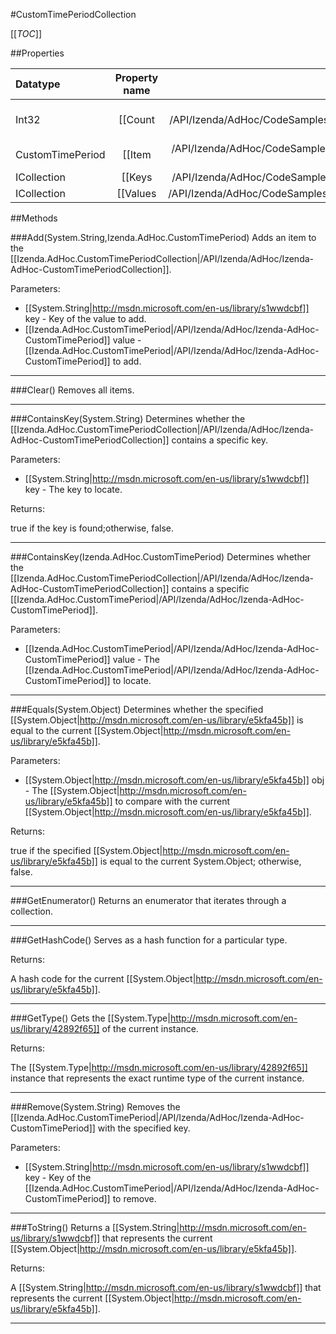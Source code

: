 #CustomTimePeriodCollection

[[_TOC_]]

##Properties

|Datatype|Property name|Property description|Default Value|
|:-------|:----------:|:-----------------:|:-----------:|
|Int32|[[Count|/API/Izenda/AdHoc/CodeSamples/Izenda_AdHoc_CustomTimePeriodCollection_Count]]|Gets the number of elements contained in the [[Izenda.AdHoc.CustomTimePeriodCollection|/API/Izenda/AdHoc/Izenda-AdHoc-CustomTimePeriodCollection]].|0|
|CustomTimePeriod|[[Item|/API/Izenda/AdHoc/CodeSamples/Izenda_AdHoc_CustomTimePeriodCollection_Item_-_System_String_-_]]| Gets or sets the element with the specified key. |null|
|ICollection|[[Keys|/API/Izenda/AdHoc/CodeSamples/Izenda_AdHoc_CustomTimePeriodCollection_Keys]]|Gets an [[System.Collections.ICollection|http://msdn.microsoft.com/en-us/library/b1ht6113]] containing the keys in the [[Izenda.AdHoc.CustomTimePeriodCollection|/API/Izenda/AdHoc/Izenda-AdHoc-CustomTimePeriodCollection]].|null|
|ICollection|[[Values|/API/Izenda/AdHoc/CodeSamples/Izenda_AdHoc_CustomTimePeriodCollection_Values]]|Gets an [[System.Collections.ICollection|http://msdn.microsoft.com/en-us/library/b1ht6113]] containing the values in the [[Izenda.AdHoc.CustomTimePeriodCollection|/API/Izenda/AdHoc/Izenda-AdHoc-CustomTimePeriodCollection]].|null|


##Methods

###Add(System.String,Izenda.AdHoc.CustomTimePeriod)
Adds an item to the [[Izenda.AdHoc.CustomTimePeriodCollection|/API/Izenda/AdHoc/Izenda-AdHoc-CustomTimePeriodCollection]].

Parameters: 

* [[System.String|http://msdn.microsoft.com/en-us/library/s1wwdcbf]] key  - Key of the value to add.
* [[Izenda.AdHoc.CustomTimePeriod|/API/Izenda/AdHoc/Izenda-AdHoc-CustomTimePeriod]] value  - [[Izenda.AdHoc.CustomTimePeriod|/API/Izenda/AdHoc/Izenda-AdHoc-CustomTimePeriod]] to add.






---


###Clear()
 Removes all items. 






---


###ContainsKey(System.String)
Determines whether the [[Izenda.AdHoc.CustomTimePeriodCollection|/API/Izenda/AdHoc/Izenda-AdHoc-CustomTimePeriodCollection]] contains a specific key.

Parameters: 

* [[System.String|http://msdn.microsoft.com/en-us/library/s1wwdcbf]] key  - The key to locate.





Returns:

true if the key is found;otherwise, false. 


---


###ContainsKey(Izenda.AdHoc.CustomTimePeriod)
Determines whether the [[Izenda.AdHoc.CustomTimePeriodCollection|/API/Izenda/AdHoc/Izenda-AdHoc-CustomTimePeriodCollection]] contains a specific [[Izenda.AdHoc.CustomTimePeriod|/API/Izenda/AdHoc/Izenda-AdHoc-CustomTimePeriod]].

Parameters: 

* [[Izenda.AdHoc.CustomTimePeriod|/API/Izenda/AdHoc/Izenda-AdHoc-CustomTimePeriod]] value  - The [[Izenda.AdHoc.CustomTimePeriod|/API/Izenda/AdHoc/Izenda-AdHoc-CustomTimePeriod]] to locate.






---


###Equals(System.Object)
Determines whether the specified [[System.Object|http://msdn.microsoft.com/en-us/library/e5kfa45b]] is equal to the current [[System.Object|http://msdn.microsoft.com/en-us/library/e5kfa45b]].

Parameters: 

* [[System.Object|http://msdn.microsoft.com/en-us/library/e5kfa45b]] obj  - The [[System.Object|http://msdn.microsoft.com/en-us/library/e5kfa45b]] to compare with the current [[System.Object|http://msdn.microsoft.com/en-us/library/e5kfa45b]].





Returns:

true if the specified [[System.Object|http://msdn.microsoft.com/en-us/library/e5kfa45b]] is equal to the current System.Object; otherwise, false.


---


###GetEnumerator()
 Returns an enumerator that iterates through a collection. 






---


###GetHashCode()
 Serves as a hash function for a particular type.  





Returns:

A hash code for the current [[System.Object|http://msdn.microsoft.com/en-us/library/e5kfa45b]].


---


###GetType()
Gets the [[System.Type|http://msdn.microsoft.com/en-us/library/42892f65]] of the current instance.





Returns:

The [[System.Type|http://msdn.microsoft.com/en-us/library/42892f65]] instance that represents the exact runtime type of the current instance.


---


###Remove(System.String)
Removes the [[Izenda.AdHoc.CustomTimePeriod|/API/Izenda/AdHoc/Izenda-AdHoc-CustomTimePeriod]] with the specified key.

Parameters: 

* [[System.String|http://msdn.microsoft.com/en-us/library/s1wwdcbf]] key  - Key of the [[Izenda.AdHoc.CustomTimePeriod|/API/Izenda/AdHoc/Izenda-AdHoc-CustomTimePeriod]] to remove.






---


###ToString()
Returns a [[System.String|http://msdn.microsoft.com/en-us/library/s1wwdcbf]] that represents the current [[System.Object|http://msdn.microsoft.com/en-us/library/e5kfa45b]].





Returns:

A [[System.String|http://msdn.microsoft.com/en-us/library/s1wwdcbf]] that represents the current [[System.Object|http://msdn.microsoft.com/en-us/library/e5kfa45b]].


---


